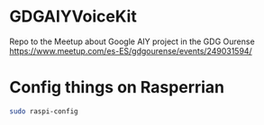 # GDGAIYVoiceKit
Repo to the Meetup about Google AIY project in the GDG Ourense https://www.meetup.com/es-ES/gdgourense/events/249031594/

# Config things on Rasperrian

```bash
sudo raspi-config
```
